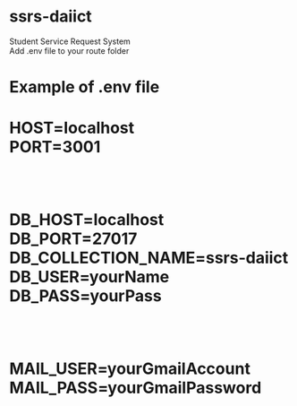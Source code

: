 # ssrs-daiict
Student Service Request System
<br>
Add .env file to your route folder
<h1> Example of .env file<h1>

HOST=localhost<br>
PORT=3001<br>
<br><br>

DB_HOST=localhost<br>
DB_PORT=27017<br>
DB_COLLECTION_NAME=ssrs-daiict<br>
DB_USER=yourName<br>
DB_PASS=yourPass<br>
<br><br>

MAIL_USER=yourGmailAccount<br>
MAIL_PASS=yourGmailPassword<br>
